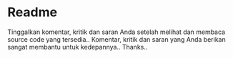 Readme
===
Tinggalkan komentar, kritik dan saran Anda setelah melihat dan membaca source code yang tersedia..
Komentar, kritik dan saran yang Anda berikan sangat membantu untuk kedepannya..
Thanks..